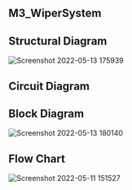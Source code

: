## M3_WiperSystem

## Structural Diagram
![Screenshot 2022-05-13 175939](https://user-images.githubusercontent.com/102678112/168283344-e6a27643-133d-4279-8d35-79f4d7291ff1.png)


## Circuit Diagram 

## Block Diagram
![Screenshot 2022-05-13 180140](https://user-images.githubusercontent.com/102678112/168283914-af06252d-b12c-4190-9f0d-21ac1de0ac0b.png)



## Flow Chart
![Screenshot 2022-05-11 151527](https://user-images.githubusercontent.com/102678112/167821169-4e4573ab-eaad-4d7b-a583-3ea9ade98fe0.png)


